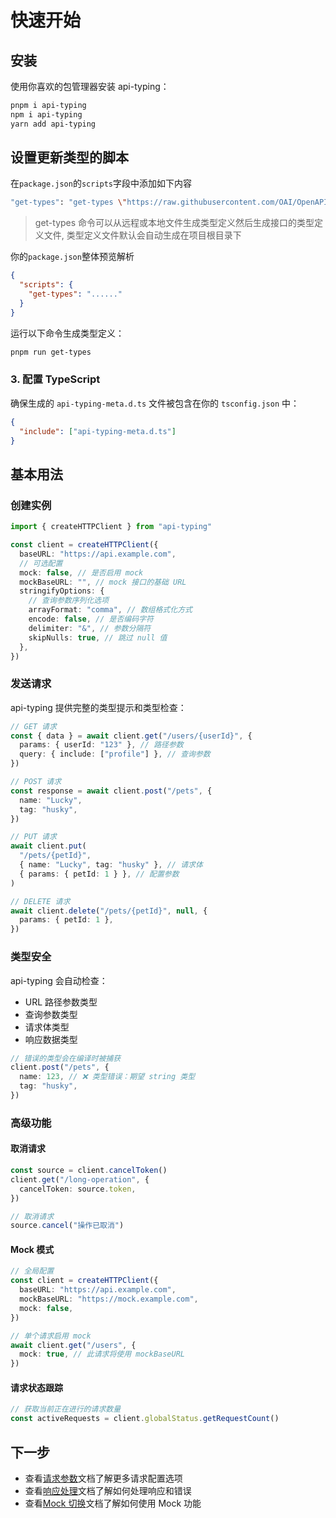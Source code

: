 # 快速开始

## 安装

使用你喜欢的包管理器安装 api-typing：

```bash
pnpm i api-typing
npm i api-typing
yarn add api-typing
```

## 设置更新类型的脚本

在`package.json`的`scripts`字段中添加如下内容

```bash
"get-types": "get-types \"https://raw.githubusercontent.com/OAI/OpenAPI-Specification/main/examples/v3.0/petstore-expanded.json\" \"./api-typing-meta.d.ts\""
```

> get-types 命令可以从远程或本地文件生成类型定义然后生成接口的类型定义文件, 类型定义文件默认会自动生成在项目根目录下

你的`package.json`整体预览解析

```json
{
  "scripts": {
    "get-types": "......"
  }
}
```

运行以下命令生成类型定义：

```bash
pnpm run get-types
```

### 3. 配置 TypeScript

确保生成的 `api-typing-meta.d.ts` 文件被包含在你的 `tsconfig.json` 中：

```json
{
  "include": ["api-typing-meta.d.ts"]
}
```

## 基本用法

### 创建实例

```typescript
import { createHTTPClient } from "api-typing"

const client = createHTTPClient({
  baseURL: "https://api.example.com",
  // 可选配置
  mock: false, // 是否启用 mock
  mockBaseURL: "", // mock 接口的基础 URL
  stringifyOptions: {
    // 查询参数序列化选项
    arrayFormat: "comma", // 数组格式化方式
    encode: false, // 是否编码字符
    delimiter: "&", // 参数分隔符
    skipNulls: true, // 跳过 null 值
  },
})
```

### 发送请求

api-typing 提供完整的类型提示和类型检查：

```typescript
// GET 请求
const { data } = await client.get("/users/{userId}", {
  params: { userId: "123" }, // 路径参数
  query: { include: ["profile"] }, // 查询参数
})

// POST 请求
const response = await client.post("/pets", {
  name: "Lucky",
  tag: "husky",
})

// PUT 请求
await client.put(
  "/pets/{petId}",
  { name: "Lucky", tag: "husky" }, // 请求体
  { params: { petId: 1 } }, // 配置参数
)

// DELETE 请求
await client.delete("/pets/{petId}", null, {
  params: { petId: 1 },
})
```

### 类型安全

api-typing 会自动检查：

- URL 路径参数类型
- 查询参数类型
- 请求体类型
- 响应数据类型

```typescript
// 错误的类型会在编译时被捕获
client.post("/pets", {
  name: 123, // ❌ 类型错误：期望 string 类型
  tag: "husky",
})
```

### 高级功能

#### 取消请求

```typescript
const source = client.cancelToken()
client.get("/long-operation", {
  cancelToken: source.token,
})

// 取消请求
source.cancel("操作已取消")
```

#### Mock 模式

```typescript
// 全局配置
const client = createHTTPClient({
  baseURL: "https://api.example.com",
  mockBaseURL: "https://mock.example.com",
  mock: false,
})

// 单个请求启用 mock
await client.get("/users", {
  mock: true, // 此请求将使用 mockBaseURL
})
```

#### 请求状态跟踪

```typescript
// 获取当前正在进行的请求数量
const activeRequests = client.globalStatus.getRequestCount()
```

## 下一步

- 查看[请求参数](../basic/request.md)文档了解更多请求配置选项
- 查看[响应处理](../basic/response.md)文档了解如何处理响应和错误
- 查看[Mock 切换](../pro/switch-mock.md)文档了解如何使用 Mock 功能
